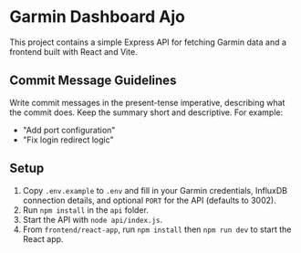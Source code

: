 # Garmin Dashboard Ajo

This project contains a simple Express API for fetching Garmin data and a frontend built with React and Vite.

## Commit Message Guidelines

Write commit messages in the present-tense imperative, describing what the commit does. Keep the summary short and descriptive. For example:

- "Add port configuration"
- "Fix login redirect logic"

## Setup

1. Copy `.env.example` to `.env` and fill in your Garmin credentials, InfluxDB connection details, and optional `PORT` for the API (defaults to 3002).
2. Run `npm install` in the `api` folder.
3. Start the API with `node api/index.js`.
4. From `frontend/react-app`, run `npm install` then `npm run dev` to start the React app.
